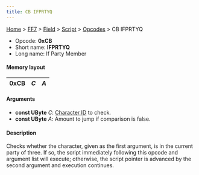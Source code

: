 ```yaml
---
title: CB IFPRTYQ
---
```


[Home](Main%20Page.md) > [FF7](FF7.md) > [Field](FF7/Field.md) > [Script](FF7/Field/Script.md) > [Opcodes](FF7/Field/Script/Opcodes.md) > CB IFPRTYQ

-   Opcode: **0xCB**
-   Short name: **IFPRTYQ**
-   Long name: If Party Member

#### Memory layout

| 0xCB | *C* | *A* |
|------|-----|-----|

#### Arguments

-   **const UByte** *C*: [Character ID][] to check.
-   **const UByte** *A*: Amount to jump if comparison is false.

#### Description

Checks whether the character, given as the first argument, is in the
current party of three. If so, the script immediately following this
opcode and argument list will execute; otherwise, the script pointer is
advanced by the second argument and execution continues.

  [Character ID]: FF7/Field/Character%20ID.md "wikilink"
